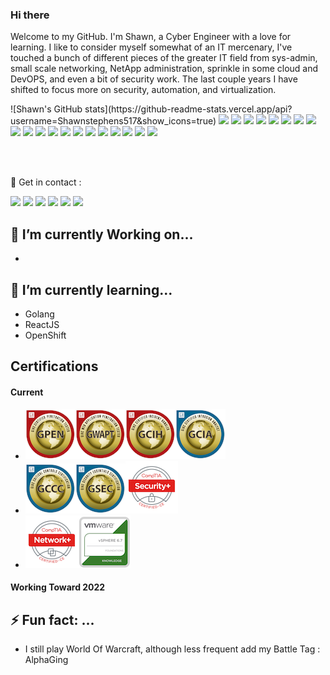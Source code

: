 ### Hi there 
Welcome to my GitHub. I'm Shawn, a Cyber Engineer with a love for learning. I like to consider myself somewhat of an IT mercenary, I've touched a bunch of different pieces of the greater IT field from sys-admin, small scale networking, NetApp administration, sprinkle in some cloud and DevOPS, and even a bit of security work.  The last couple years I have shifted to focus more on security, automation, and virtualization. 
<p>
 <p>
   ![Shawn's GitHub stats](https://github-readme-stats.vercel.app/api?username=Shawnstephens517&show_icons=true)

  
   <img src="https://img.shields.io/badge/-Github-181717?style=flat-square&logo=GitHub&logoColor=white"/>
   <a href="https://gitlab.com/shawnstephens517"> <img src="https://img.shields.io/badge/-Gitlab-181717?style=flat-square&logo=Gitlab&logoColor=white"/></a>

   <img src="https://img.shields.io/badge/-Git-F44D27?style=flat-square&logo=Git&logoColor=white"/>
   <img src="https://img.shields.io/badge/-NGINX-black?style=flat-square&logo=NGINX&logoColor=green"/>
   <img src="https://img.shields.io/badge/-Jira-0079BF?style=flat-square&logo=Jira&logoColor=white"/>
   <img src="https://img.shields.io/badge/-Slack-E01563?style=flat-square&logo=Slack&logoColor=white"/>
   <img src="https://img.shields.io/badge/-PostgreSQL-black?style=flat-square&logo=PostgreSQL&logoColor=Blue"/>
   <img src="https://img.shields.io/badge/-Vue.js-42B883?style=flat-square&logo=Vue.js&logoColor=white"/>
   <img src="https://img.shields.io/badge/-Go-00ADD8?style=flat-square&logo=Go&logoColor=White"/>
   <img src="https://img.shields.io/badge/-Python-3776AB?style=flat-square&logo=Python&logoColor=green"/>
   <img src="https://img.shields.io/badge/-HTML5-E34F26?style=flat-square&logo=HTML5&logoColor=white"/>
   <img src="https://img.shields.io/badge/-CSS3-1572B6?style=flat-square&logo=CSS3&logoColor=white"/>
   <img src="https://img.shields.io/badge/-Red%20Hat-black?style=flat-square&logo=Red%20Hat&logoColor=red"/>
   <img src="https://img.shields.io/badge/-OpenShift-EE0000?style=flat-square&logo=Red%20Hat%20Open%20Shift&logoColor=white"/>
   <img src="https://img.shields.io/badge/-openstack-black?style=flat-square&logo=openstack&logoColor=red"/>
   <img src="https://img.shields.io/badge/-ubuntu-black?style=flat-square&logo=Ubuntu&logoColor=orange"/>
   <img src="https://img.shields.io/badge/-Google%20Cloud-4285F4?style=flat-square&logo=Google%20Cloud&logoColor=yellow"/>
   <img src="https://img.shields.io/badge/-Ansible-222F29?style=flat-square&logo=Ansible&logoColor=white"/>
   <img src="https://img.shields.io/badge/-PowerShell-222F29?style=flat-square&logo=powershell&logoColor=blue"/>
   <img src="https://img.shields.io/badge/-NetApp-0067C5?style=flat-square&logo=netapp&logoColor=white"/>
   
 </p>
</p>
<p>
    <br></br>
    <p>📣 Get in contact :</p>


 <a href="mailto:contact@cyberscythe.com?subject=[GitHub]%20🔥%20add%20contact"><img src="https://img.shields.io/badge/e‑mail-D14836.svg?style=for-the-badge&logo=GMail&logoColor=white"/></a>
 <a href="https://instagram.com/shawnstephens517"><img src="https://img.shields.io/badge/instagram-E4405F.svg?style=for-the-badge&logo=instagram&logoColor=white"/></a>
 <a href="https://twitch.tv/thecyberscythe"><img src="https://img.shields.io/badge/twitch-9146FF.svg?style=for-the-badge&logo=twitch&logoColor=white"/></a>
 <a href="https://linkedin.com/in/shawnstephens517"><img src="https://img.shields.io/badge/linkedin-0077B5.svg?style=for-the-badge&logo=linkedin&logoColor=white"/></a>
 <a href="https://twitter.com/sstephens517"><img src="https://img.shields.io/badge/twitter-1DA1F2.svg?style=for-the-badge&logo=twitter&logoColor=white"/></a>
 <a href="https://discord.gg/bDerP5m"><img src="https://img.shields.io/badge/-Discord-7289DA.svg?style=for-the-badge&logo=discord&logoColor=white"/></a>
</p>
 
 
##  🔭 I’m currently Working on...
- 
 
## 🌱 I’m currently learning...
- Golang
- ReactJS
- OpenShift

## Certifications
#### Current
- ![GPEN](assets/gpen.png)![GWAPT](assets/gwapt.png)![GCIH](assets/gcih.png)![GCIA](assets/gcia.png)
- ![GCCC](assets/gccc.png)![GSEC](assets/gsec.png)![Security +](assets/secplus.png)
- ![Network +](assets/netplus.png)![vSphere Foundation](assets/vsf.png)

#### Working Toward 2022



## ⚡ Fun fact: ...
- I still play World Of Warcraft, although less frequent add my Battle Tag : AlphaGing

 
